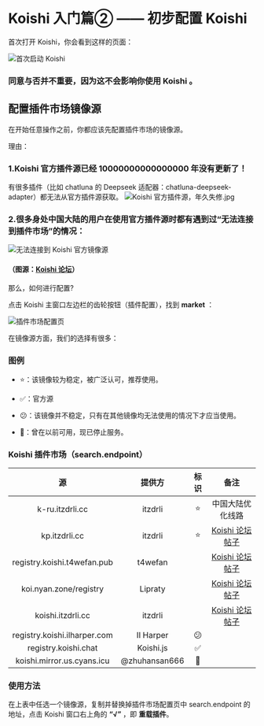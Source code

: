 # Koishi 入门篇② —— 初步配置 Koishi

首次打开 Koishi，你会看到这样的页面：  

![首次启动 Koishi](/images/config/koi-firstopen.png)

### 同意与否并不重要，因为这不会影响你使用 Koishi 。

## 配置插件市场镜像源

在开始任意操作之前，你都应该先配置插件市场的镜像源。  
  
理由：
### 1.**Koishi 官方插件源已经 10000000000000000 年没有更新了！**
有很多插件（比如 chatluna 的 Deepseek 适配器：chatluna-deepseek-adapter）都无法从官方插件源获取。
![Koishi 官方插件源，年久失修.jpg](/images/config/official.png)
### 2.很多身处中国大陆的用户在使用官方插件源时都有遇到过“无法连接到插件市场”的情况：
![无法连接到 Koishi 官方镜像源](/images/config/cannotconnect.png)
#### （图源：[Koishi 论坛](https://forum.koishi.xyz/t/topic/3067)）

那么，如何进行配置?  

点击 Koishi 主窗口左边栏的齿轮按钮（插件配置），找到 **market** ：

![插件市场配置页](/images/config/market-config.png)

在镜像源方面，我们的选择有很多：  

### 图例

  * ⭐：该镜像较为稳定，被广泛认可，推荐使用。

  * ✅：官方源

  * 😕：该镜像并不稳定，只有在其他镜像均无法使用的情况下才应当使用。

  * 🚫：曾在以前可用，现已停止服务。

### Koishi 插件市场（search.endpoint）

| 源                                 | 提供方           | 标识 | 备注           |
| :---------------------------------: | :-------------: | :--: | :------------: |
| k-ru.itzdrli.cc             | itzdrli       | ⭐ |      中国大陆优化线路        |
| kp.itzdrli.cc               | itzdrli       | ⭐  | [Koishi 论坛帖子](https://forum.koishi.xyz/t/topic/9975) |
| registry.koishi.t4wefan.pub | t4wefan       |    | [Koishi 论坛帖子](https://forum.koishi.xyz/t/topic/2611) |
| koi.nyan.zone/registry      | Lipraty       |    | [Koishi 论坛帖子](https://forum.koishi.xyz/t/topic/3530) |
| koishi.itzdrli.cc            | itzdrli       |    | [Koishi 论坛帖子](https://forum.koishi.xyz/t/topic/7597) |
| registry.koishi.ilharper.com | Il Harper     | 😕 |              |
| registry.koishi.chat        | Koishi.js     | ✅  |              |
| koishi.mirror.us.cyans.icu   | @zhuhansan666 | 🚫 |              |

### 使用方法

在上表中任选一个镜像源，复制并替换掉插件市场配置页中 search.endpoint 的地址，点击 Koishi 窗口右上角的 **“√”** ，即 **重载插件**。